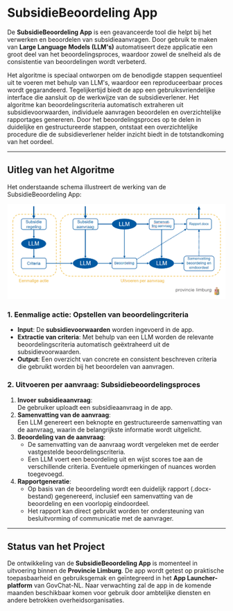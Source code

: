 # SubsidieBeoordeling App

De **SubsidieBeoordeling App** is een geavanceerde tool die helpt bij het verwerken en beoordelen van subsidieaanvragen. Door gebruik te maken van **Large Language Models (LLM's)** automatiseert deze applicatie een groot deel van het beoordelingsproces, waardoor zowel de snelheid als de consistentie van beoordelingen wordt verbeterd. 

Het algoritme is speciaal ontworpen om de benodigde stappen sequentieel uit te voeren met behulp van LLM's, waardoor een reproduceerbaar proces wordt gegarandeerd. Tegelijkertijd biedt de app een gebruiksvriendelijke interface die aansluit op de werkwijze van de subsidieverlener. Het algoritme kan beoordelingscriteria automatisch extraheren uit subsidievoorwaarden, individuele aanvragen beoordelen en overzichtelijke rapportages genereren. Door het beoordelingsproces op te delen in duidelijke en gestructureerde stappen, ontstaat een overzichtelijke procedure die de subsidieverlener helder inzicht biedt in de totstandkoming van het oordeel.

---

## Uitleg van het Algoritme

Het onderstaande schema illustreert de werking van de SubsidieBeoordeling App:

![Algoritme Workflow](images/subsidies.png)

### 1. Eenmalige actie: Opstellen van beoordelingcriteria
   - **Input**: De **subsidievoorwaarden** worden ingevoerd in de app.
   - **Extractie van criteria**: Met behulp van een LLM worden de relevante beoordelingscriteria automatisch geëxtraheerd uit de subsidievoorwaarden.
   - **Output**: Een overzicht van concrete en consistent beschreven criteria die gebruikt worden bij het beoordelen van aanvragen.

### 2. Uitvoeren per aanvraag: Subsidiebeoordelingsproces
   1. **Invoer subsidieaanvraag**:  
      De gebruiker uploadt een subsidieaanvraag in de app.
   2. **Samenvatting van de aanvraag**:  
      Een LLM genereert een beknopte en gestructureerde samenvatting van de aanvraag, waarin de belangrijkste informatie wordt uitgelicht.
   3. **Beoordeling van de aanvraag**:  
      - De samenvatting van de aanvraag wordt vergeleken met de eerder vastgestelde beoordelingscriteria.
      - Een LLM voert een beoordeling uit en wijst scores toe aan de verschillende criteria. Eventuele opmerkingen of nuances worden toegevoegd. 
   4. **Rapportgeneratie**:  
      - Op basis van de beoordeling wordt een duidelijk rapport (.docx-bestand) gegenereerd, inclusief een samenvatting van de beoordeling en een voorlopig eindoordeel. 
      - Het rapport kan direct gebruikt worden ter ondersteuning van besluitvorming of communicatie met de aanvrager.

---

## Status van het Project

De ontwikkeling van de **SubsidieBeoordeling App** is momenteel in uitvoering binnen de **Provincie Limburg**. De app wordt getest op praktische toepasbaarheid en gebruiksgemak en geïntegreerd in het **App Launcher-platform** van GovChat-NL. Naar verwachting zal de app in de komende maanden beschikbaar komen voor gebruik door ambtelijke diensten en andere betrokken overheidsorganisaties.
